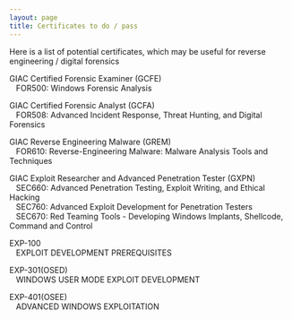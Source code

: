 ```yaml
---
layout: page
title: Certificates to do / pass
---
```


Here is a list of potential certificates, which may be useful for reverse engineering / digital forensics

GIAC Certified Forensic Examiner (GCFE)\
&nbsp;&nbsp;&nbsp;FOR500: Windows Forensic Analysis

GIAC Certified Forensic Analyst (GCFA)\
&nbsp;&nbsp;&nbsp;FOR508: Advanced Incident Response, Threat Hunting, and Digital Forensics


GIAC Reverse Engineering Malware (GREM)\
&nbsp;&nbsp;&nbsp;FOR610: Reverse-Engineering Malware: Malware Analysis Tools and Techniques

GIAC Exploit Researcher and Advanced Penetration Tester (GXPN)\
&nbsp;&nbsp;&nbsp;SEC660: Advanced Penetration Testing, Exploit Writing, and Ethical Hacking\
&nbsp;&nbsp;&nbsp;SEC760: Advanced Exploit Development for Penetration Testers\
&nbsp;&nbsp;&nbsp;SEC670: Red Teaming Tools - Developing Windows Implants, Shellcode, Command and Control

EXP-100\
&nbsp;&nbsp;&nbsp;EXPLOIT DEVELOPMENT PREREQUISITES

EXP-301(OSED)\
&nbsp;&nbsp;&nbsp;WINDOWS USER MODE EXPLOIT DEVELOPMENT

EXP-401(OSEE)\
&nbsp;&nbsp;&nbsp;ADVANCED WINDOWS EXPLOITATION
